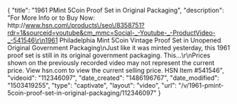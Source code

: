 {
    "title": "1961 PMint 5Coin Proof Set in Original Packaging",
    "description": "For More Info or to Buy Now: http:\/\/www.hsn.com\/products\/seo\/8358751?rdr=1&sourceid=youtube&cm_mmc=Social-_-Youtube-_-ProductVideo-_-541546\r\n1961 Philadelphia Mint 5Coin Vintage Proof Set in Unopened Original Government Packaging\nJust like it was minted yesterday, this 1961 proof set is still in its original government packaging. This...\r\nPrices shown on the previously recorded video may not represent the current price.  View hsn.com to view the current selling price. HSN Item #541546",
    "videoid": "112346097",
    "date_created": "1486196767",
    "date_modified": "1503419255",
    "type": "captivate",
    "layout": "video",
    "url": "\/v\/1961-pmint-5coin-proof-set-in-original-packaging\/112346097"
}